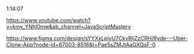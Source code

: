 1:14:07

https://www.youtube.com/watch?v=kmy_YNhl0mw&ab_channel=JavaScriptMastery

https://www.figma.com/design/sYYXxLpiyU7CkvRljZzCRH/Ryde---Uber-Clone-App?node-id=67003-8516&t=Pae5sZMJtAaGXQsF-0
